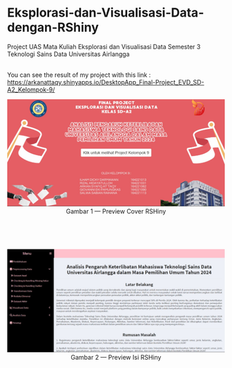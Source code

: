 # Eksplorasi-dan-Visualisasi-Data-dengan-RShiny
Project UAS Mata Kuliah Eksplorasi dan Visualisasi Data Semester 3 Teknologi Sains Data Universitas Airlangga <br><br>

You can see the result of my project with this link : https://arkanattaqy.shinyapps.io/DesktopApp_Final-Project_EVD_SD-A2_Kelompok-9/

<p align="center">
    <kbd> <img width="750" alt="cover" src="https://github.com/arknsa/Eksplorasi-dan-Visualisasi-Data-dengan-RShiny/blob/main/preview_cover.jpg"> </kbd> <br>
    Gambar 1 — Preview Cover RSHiny
</p>
<br> <br> <br>
<p align="center">
    <kbd> <img width="750" alt="isi" src="https://github.com/arknsa/Eksplorasi-dan-Visualisasi-Data-dengan-RShiny/blob/main/preview_isi.jpg"> </kbd> <br>
    Gambar 2 — Preview Isi RSHiny
</p>
